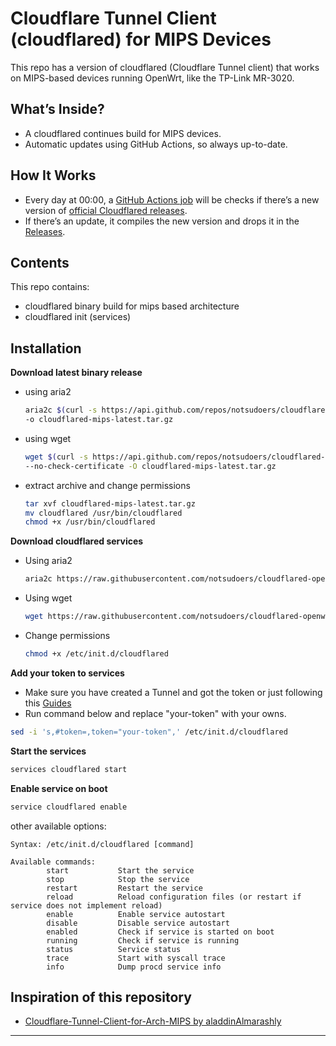 # Cloudflare Tunnel Client (cloudflared) for MIPS Devices

This repo has a version of cloudflared (Cloudflare Tunnel client) that works on MIPS-based devices running OpenWrt, like the TP-Link MR-3020.

## What’s Inside?

- A cloudflared continues build for MIPS devices.
- Automatic updates using GitHub Actions, so always up-to-date.

## How It Works

- Every day at 00:00, a [GitHub Actions job](https://github.com/notsudoers/cloudflared-openwrt-for-mips/actions) will be checks if there’s a new version of [official Cloudflared releases](https://github.com/cloudflare/cloudflared/releases/latest).  
- If there’s an update, it compiles the new version and drops it in the [Releases](https://github.com/notsudoers/cloudflared-openwrt-for-mips/releases/latest).


## Contents

This repo contains:
- cloudflared binary build for mips based architecture
- cloudflared init (services)

## Installation

**Download latest binary release**

- using aria2

  ```sh
  aria2c $(curl -s https://api.github.com/repos/notsudoers/cloudflared-openwrt-for-mips/releases/latest | jq -r '.assets[] | select(.name | contains ("tar.gz")) | .browser_download_url' | head -n 1) \
  -o cloudflared-mips-latest.tar.gz
  ```

- using wget

  ```sh
  wget $(curl -s https://api.github.com/repos/notsudoers/cloudflared-openwrt-for-mips/releases/latest | jq -r '.assets[] | select(.name | contains ("tar.gz")) | .browser_download_url' | head -n 1) \
  --no-check-certificate -O cloudflared-mips-latest.tar.gz
  ```

- extract archive and change permissions

  ```sh
  tar xvf cloudflared-mips-latest.tar.gz
  mv cloudflared /usr/bin/cloudflared
  chmod +x /usr/bin/cloudflared
  ```

**Download cloudflared services**

- Using aria2

  ```sh
  aria2c https://raw.githubusercontent.com/notsudoers/cloudflared-openwrt-for-mips/main/etc/init.d/cloudflared -o /etc/init.d/cloudflared
  ```

- Using wget

  ```sh
  wget https://raw.githubusercontent.com/notsudoers/cloudflared-openwrt-for-mips/main/etc/init.d/cloudflared --no-check-certificate -O /etc/init.d/cloudflared
  ```

- Change permissions

  ```sh
  chmod +x /etc/init.d/cloudflared
  ```

**Add your token to services**

  - Make sure you have created a Tunnel and got the token or just following this [Guides](https://developers.cloudflare.com/learning-paths/replace-vpn/connect-private-network/cloudflared/)
  - Run command below and replace "your-token" with your owns.
 
  ```sh
  sed -i 's,#token=,token="your-token",' /etc/init.d/cloudflared
  ```

**Start the services**

  ```sh
  services cloudflared start
  ```

**Enable service on boot**

  ```sh
  service cloudflared enable
  ```

  other available options:
  ```
  Syntax: /etc/init.d/cloudflared [command]

  Available commands:
          start           Start the service
          stop            Stop the service
          restart         Restart the service
          reload          Reload configuration files (or restart if service does not implement reload)
          enable          Enable service autostart
          disable         Disable service autostart
          enabled         Check if service is started on boot
          running         Check if service is running
          status          Service status
          trace           Start with syscall trace
          info            Dump procd service info
  ```

## Inspiration of this repository

- [Cloudflare-Tunnel-Client-for-Arch-MIPS by aladdinAlmarashly](https://github.com/aladdinAlmarashly/Cloudflare-Tunnel-Client-for-Arch-MIPS)

---

